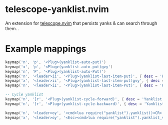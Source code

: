 # telescope-yanklist.nvim

An extension for [telescope.nvim](https://github.com/nvim-telescope/telescope.nvim) that persists yanks &amp; can search through them. .

# Example mappings

```lua
keymap('n', 'p', '<Plug>(yanklist-auto-put)')
keymap('x', 'p', '<Plug>(yanklist-auto-put)gvy')
keymap('n', 'P', '<Plug>(yanklist-auto-Put)')
keymap('n', '<leader>ii', '<Plug>(yanklist-last-item-put)', { desc = 'Paste from yanklist' })
keymap('x', '<leader>ii', '<Plug>(yanklist-last-item-put)gvy', { desc = 'Paste from yanklist' })
keymap('n', '<leader>iI', '<Plug>(yanklist-last-item-Put)', { desc = 'Paste from yanklist' })

-- Cycle yanklist
keymap('n', '[r', '<Plug>(yanklist-cycle-forward)', { desc = 'Yanklist forward' })
keymap('n', ']r', '<Plug>(yanklist-cycle-backward)', { desc = 'Yanklist backward' })

keymap('n', '<leader>oy', '<cmd>lua require("yanklist").yanklist()<CR>', { desc = 'Show Yank list' })
keymap('x', '<leader>oy', '<Esc><cmd>lua require("yanklist").yanklist_visual()<CR>', { desc = 'Show Yank list' })
```
